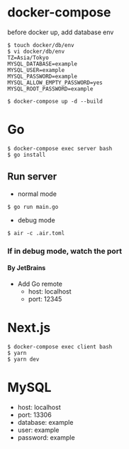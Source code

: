 # docker-compose

before docker up, add database env

```shell
$ touch docker/db/env
$ vi docker/db/env
TZ=Asia/Tokyo
MYSQL_DATABASE=example
MYSQL_USER=example
MYSQL_PASSWORD=example
MYSQL_ALLOW_EMPTY_PASSWORD=yes
MYSQL_ROOT_PASSWORD=example
```

```shell
$ docker-compose up -d --build
```

# Go

```shell
$ docker-compose exec server bash
$ go install
```

## Run server

- normal mode
```shell
$ go run main.go
```
- debug mode
```shell
$ air -c .air.toml
```

### If in debug mode, watch the port

#### By JetBrains

- Add Go remote
  - host: localhost
  - port: 12345

# Next.js

```shell
$ docker-compose exec client bash
$ yarn
$ yarn dev
```

# MySQL

- host:     localhost
- port:     13306
- database: example
- user:     example
- password: example
